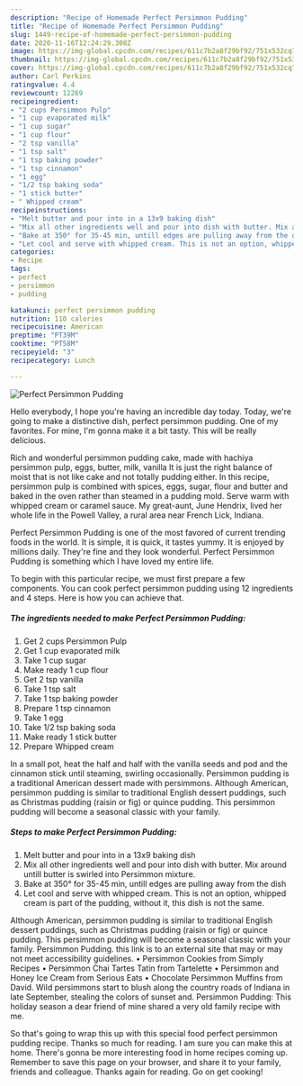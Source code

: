 ```yaml
---
description: "Recipe of Homemade Perfect Persimmon Pudding"
title: "Recipe of Homemade Perfect Persimmon Pudding"
slug: 1449-recipe-of-homemade-perfect-persimmon-pudding
date: 2020-11-16T12:24:29.308Z
image: https://img-global.cpcdn.com/recipes/611c7b2a8f29bf92/751x532cq70/perfect-persimmon-pudding-recipe-main-photo.jpg
thumbnail: https://img-global.cpcdn.com/recipes/611c7b2a8f29bf92/751x532cq70/perfect-persimmon-pudding-recipe-main-photo.jpg
cover: https://img-global.cpcdn.com/recipes/611c7b2a8f29bf92/751x532cq70/perfect-persimmon-pudding-recipe-main-photo.jpg
author: Carl Perkins
ratingvalue: 4.4
reviewcount: 12269
recipeingredient:
- "2 cups Persimmon Pulp"
- "1 cup evaporated milk"
- "1 cup sugar"
- "1 cup flour"
- "2 tsp vanilla"
- "1 tsp salt"
- "1 tsp baking powder"
- "1 tsp cinnamon"
- "1 egg"
- "1/2 tsp baking soda"
- "1 stick butter"
- " Whipped cream"
recipeinstructions:
- "Melt butter and pour into in a 13x9 baking dish"
- "Mix all other ingredients well and pour into dish with butter. Mix around untill butter is swirled into Persimmon mixture."
- "Bake at 350° for 35-45 min, untill edges are pulling away from the dish"
- "Let cool and serve with whipped cream. This is not an option, whipped cream is part of the pudding, without it, this dish is not the same."
categories:
- Recipe
tags:
- perfect
- persimmon
- pudding

katakunci: perfect persimmon pudding 
nutrition: 110 calories
recipecuisine: American
preptime: "PT39M"
cooktime: "PT58M"
recipeyield: "3"
recipecategory: Lunch

---
```



![Perfect Persimmon Pudding](https://img-global.cpcdn.com/recipes/611c7b2a8f29bf92/751x532cq70/perfect-persimmon-pudding-recipe-main-photo.jpg)

Hello everybody, I hope you're having an incredible day today. Today, we're going to make a distinctive dish, perfect persimmon pudding. One of my favorites. For mine, I'm gonna make it a bit tasty. This will be really delicious.

Rich and wonderful persimmon pudding cake, made with hachiya persimmon pulp, eggs, butter, milk, vanilla It is just the right balance of moist that is not like cake and not totally pudding either. In this recipe, persimmon pulp is combined with spices, eggs, sugar, flour and butter and baked in the oven rather than steamed in a pudding mold. Serve warm with whipped cream or caramel sauce. My great-aunt, June Hendrix, lived her whole life in the Powell Valley, a rural area near French Lick, Indiana.

Perfect Persimmon Pudding is one of the most favored of current trending foods in the world. It is simple, it is quick, it tastes yummy. It is enjoyed by millions daily. They're fine and they look wonderful. Perfect Persimmon Pudding is something which I have loved my entire life.


To begin with this particular recipe, we must first prepare a few components. You can cook perfect persimmon pudding using 12 ingredients and 4 steps. Here is how you can achieve that.

<!--inarticleads1-->

##### The ingredients needed to make Perfect Persimmon Pudding:

1. Get 2 cups Persimmon Pulp
1. Get 1 cup evaporated milk
1. Take 1 cup sugar
1. Make ready 1 cup flour
1. Get 2 tsp vanilla
1. Take 1 tsp salt
1. Take 1 tsp baking powder
1. Prepare 1 tsp cinnamon
1. Take 1 egg
1. Take 1/2 tsp baking soda
1. Make ready 1 stick butter
1. Prepare  Whipped cream


In a small pot, heat the half and half with the vanilla seeds and pod and the cinnamon stick until steaming, swirling occasionally. Persimmon pudding is a traditional American dessert made with persimmons. Although American, persimmon pudding is similar to traditional English dessert puddings, such as Christmas pudding (raisin or fig) or quince pudding. This persimmon pudding will become a seasonal classic with your family. 

<!--inarticleads2-->

##### Steps to make Perfect Persimmon Pudding:

1. Melt butter and pour into in a 13x9 baking dish
1. Mix all other ingredients well and pour into dish with butter. Mix around untill butter is swirled into Persimmon mixture.
1. Bake at 350° for 35-45 min, untill edges are pulling away from the dish
1. Let cool and serve with whipped cream. This is not an option, whipped cream is part of the pudding, without it, this dish is not the same.


Although American, persimmon pudding is similar to traditional English dessert puddings, such as Christmas pudding (raisin or fig) or quince pudding. This persimmon pudding will become a seasonal classic with your family. Persimmon Pudding. this link is to an external site that may or may not meet accessibility guidelines. • Persimmon Cookies from Simply Recipes • Persimmon Chai Tartes Tatin from Tartelette • Persimmon and Honey Ice Cream from Serious Eats • Chocolate Persimmon Muffins from David. Wild persimmons start to blush along the country roads of Indiana in late September, stealing the colors of sunset and. Persimmon Pudding: This holiday season a dear friend of mine shared a very old family recipe with me. 

So that's going to wrap this up with this special food perfect persimmon pudding recipe. Thanks so much for reading. I am sure you can make this at home. There's gonna be more interesting food in home recipes coming up. Remember to save this page on your browser, and share it to your family, friends and colleague. Thanks again for reading. Go on get cooking!
